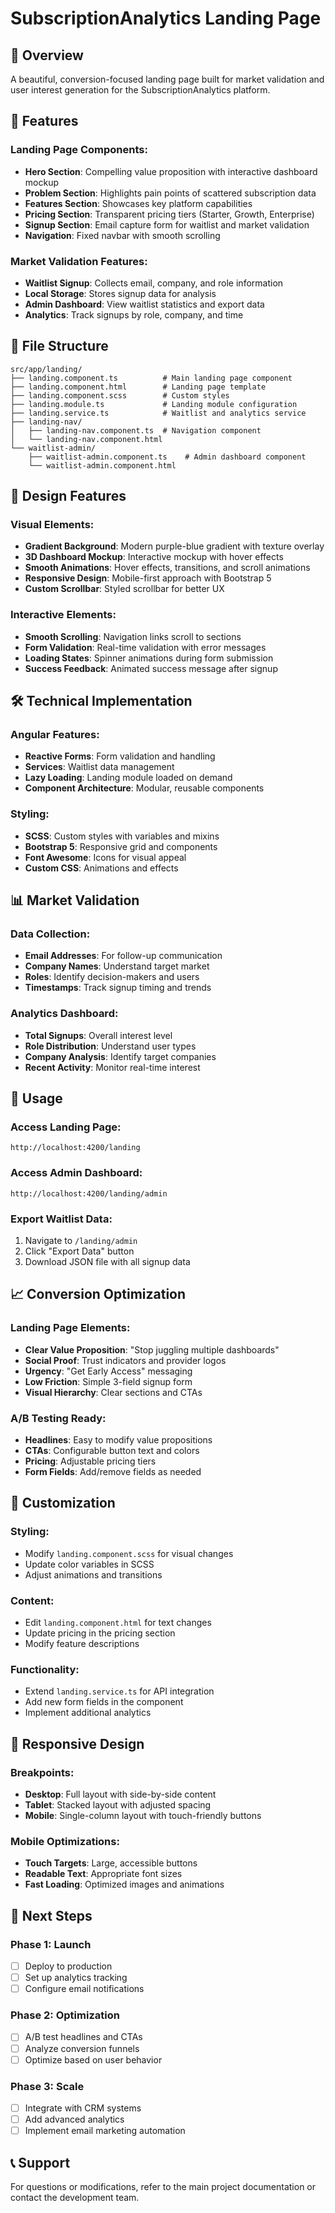 # SubscriptionAnalytics Landing Page

## 🎯 Overview

A beautiful, conversion-focused landing page built for market validation and user interest generation for the SubscriptionAnalytics platform.

## 🚀 Features

### **Landing Page Components:**
- **Hero Section**: Compelling value proposition with interactive dashboard mockup
- **Problem Section**: Highlights pain points of scattered subscription data
- **Features Section**: Showcases key platform capabilities
- **Pricing Section**: Transparent pricing tiers (Starter, Growth, Enterprise)
- **Signup Section**: Email capture form for waitlist and market validation
- **Navigation**: Fixed navbar with smooth scrolling

### **Market Validation Features:**
- **Waitlist Signup**: Collects email, company, and role information
- **Local Storage**: Stores signup data for analysis
- **Admin Dashboard**: View waitlist statistics and export data
- **Analytics**: Track signups by role, company, and time

## 📁 File Structure

```
src/app/landing/
├── landing.component.ts          # Main landing page component
├── landing.component.html        # Landing page template
├── landing.component.scss        # Custom styles
├── landing.module.ts             # Landing module configuration
├── landing.service.ts            # Waitlist and analytics service
├── landing-nav/
│   ├── landing-nav.component.ts  # Navigation component
│   └── landing-nav.component.html
└── waitlist-admin/
    ├── waitlist-admin.component.ts    # Admin dashboard component
    └── waitlist-admin.component.html
```

## 🎨 Design Features

### **Visual Elements:**
- **Gradient Background**: Modern purple-blue gradient with texture overlay
- **3D Dashboard Mockup**: Interactive mockup with hover effects
- **Smooth Animations**: Hover effects, transitions, and scroll animations
- **Responsive Design**: Mobile-first approach with Bootstrap 5
- **Custom Scrollbar**: Styled scrollbar for better UX

### **Interactive Elements:**
- **Smooth Scrolling**: Navigation links scroll to sections
- **Form Validation**: Real-time validation with error messages
- **Loading States**: Spinner animations during form submission
- **Success Feedback**: Animated success message after signup

## 🛠️ Technical Implementation

### **Angular Features:**
- **Reactive Forms**: Form validation and handling
- **Services**: Waitlist data management
- **Lazy Loading**: Landing module loaded on demand
- **Component Architecture**: Modular, reusable components

### **Styling:**
- **SCSS**: Custom styles with variables and mixins
- **Bootstrap 5**: Responsive grid and components
- **Font Awesome**: Icons for visual appeal
- **Custom CSS**: Animations and effects

## 📊 Market Validation

### **Data Collection:**
- **Email Addresses**: For follow-up communication
- **Company Names**: Understand target market
- **Roles**: Identify decision-makers and users
- **Timestamps**: Track signup timing and trends

### **Analytics Dashboard:**
- **Total Signups**: Overall interest level
- **Role Distribution**: Understand user types
- **Company Analysis**: Identify target companies
- **Recent Activity**: Monitor real-time interest

## 🚀 Usage

### **Access Landing Page:**
```
http://localhost:4200/landing
```

### **Access Admin Dashboard:**
```
http://localhost:4200/landing/admin
```

### **Export Waitlist Data:**
1. Navigate to `/landing/admin`
2. Click "Export Data" button
3. Download JSON file with all signup data

## 📈 Conversion Optimization

### **Landing Page Elements:**
- **Clear Value Proposition**: "Stop juggling multiple dashboards"
- **Social Proof**: Trust indicators and provider logos
- **Urgency**: "Get Early Access" messaging
- **Low Friction**: Simple 3-field signup form
- **Visual Hierarchy**: Clear sections and CTAs

### **A/B Testing Ready:**
- **Headlines**: Easy to modify value propositions
- **CTAs**: Configurable button text and colors
- **Pricing**: Adjustable pricing tiers
- **Form Fields**: Add/remove fields as needed

## 🔧 Customization

### **Styling:**
- Modify `landing.component.scss` for visual changes
- Update color variables in SCSS
- Adjust animations and transitions

### **Content:**
- Edit `landing.component.html` for text changes
- Update pricing in the pricing section
- Modify feature descriptions

### **Functionality:**
- Extend `landing.service.ts` for API integration
- Add new form fields in the component
- Implement additional analytics

## 📱 Responsive Design

### **Breakpoints:**
- **Desktop**: Full layout with side-by-side content
- **Tablet**: Stacked layout with adjusted spacing
- **Mobile**: Single-column layout with touch-friendly buttons

### **Mobile Optimizations:**
- **Touch Targets**: Large, accessible buttons
- **Readable Text**: Appropriate font sizes
- **Fast Loading**: Optimized images and animations

## 🎯 Next Steps

### **Phase 1: Launch**
- [ ] Deploy to production
- [ ] Set up analytics tracking
- [ ] Configure email notifications

### **Phase 2: Optimization**
- [ ] A/B test headlines and CTAs
- [ ] Analyze conversion funnels
- [ ] Optimize based on user behavior

### **Phase 3: Scale**
- [ ] Integrate with CRM systems
- [ ] Add advanced analytics
- [ ] Implement email marketing automation

## 📞 Support

For questions or modifications, refer to the main project documentation or contact the development team. 